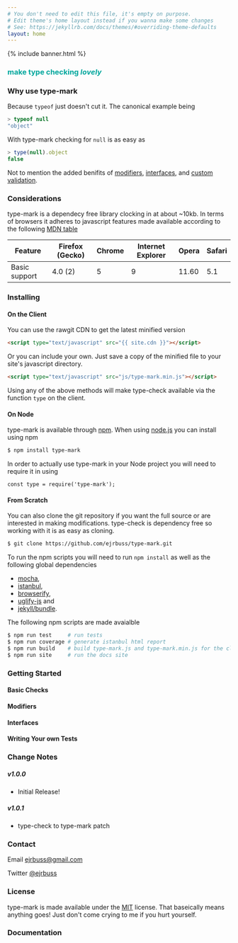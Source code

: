 ```yaml
---
# You don't need to edit this file, it's empty on purpose.
# Edit theme's home layout instead if you wanna make some changes
# See: https://jekyllrb.com/docs/themes/#overriding-theme-defaults
layout: home
---
```


{% include banner.html %}

<h3 class="text-center" style="color:#00A79D;">make type checking <i>lovely</i></h3>

### Why use type-mark

Because `typeof` just doesn't cut it. The canonical example being
```js
> typeof null
"object"
```
With type-mark checking for `null` is as easy as
```js
> type(null).object
false
```
Not to mention the added benifits of [modifiers](#modifiers), [interfaces](#interfaces), and
[custom validation](#extending).

### Considerations

type-mark is a dependecy free library clocking in at about ~10kb. In terms of
browsers it adheres to javascript features made available according to the
following [MDN table](https://developer.mozilla.org/en/docs/Web/JavaScript/Reference/Global_Objects/Object/defineProperty)

| Feature | Firefox (Gecko) | Chrome | Internet Explorer | Opera | Safari |
| ------- | --------------- | ------ | ----------------- | ----- | ------ |
| Basic support | 4.0 (2) | 5 | 9 | 11.60 | 5.1

### Installing

#### On the Client

You can use the rawgit CDN to get the latest minified version

```html
<script type="text/javascript" src="{{ site.cdn }}"></script>
```

Or you can include your own. Just save a copy of the minified file to your
site's javascript directory.

```html
<script type="text/javascript" src="js/type-mark.min.js"></script>
```

Using any of the above methods will make type-check available via the function `type` on the client.

#### On Node

type-mark is available through [npm](https://www.npmjs.com/). When using
[node.js](https://nodejs.org/en/) you can install using npm

```bash
$ npm install type-mark
```

In order to actually use type-mark in your Node project you will need to
require it in using
```
const type = require('type-mark');
```

#### From Scratch

You can also clone the git repository if you want the full source or are
interested in making modifications. type-check is dependency free so working
with it is as easy as cloning.

```bash
$ git clone https://github.com/ejrbuss/type-mark.git
```

To run the npm scripts you will need to run `npm install` as well as the
following global dependencies

- [mocha](https://mochajs.org/),
- [istanbul](https://istanbul.js.org/),
- [browserify](http://browserify.org/),
- [uglify-js](https://www.npmjs.com/package/uglify-js) and
- [jekyll/bundle](https://jekyllrb.com/).

The following npm scripts are made avaialble
```bash
$ npm run test     # run tests
$ npm run coverage # generate istanbul html report
$ npm run build    # build type-mark.js and type-mark.min.js for the client
$ npm run site     # run the docs site
```

### Getting Started

#### Basic Checks

#### Modifiers

#### Interfaces

#### Writing Your own Tests

### Change Notes

##### v1.0.0

- Initial Release!

##### v1.0.1

- type-check to type-mark patch

### Contact

Email [ejrbuss@gmail.com](mailto:ejrbuss@gmail.com)

Twitter [@ejrbuss](https://twitter.com/ejrbuss)

### License

type-mark is made available under the
[MIT](https://github.com/ejrbuss/type-mark/blob/master/LICENSE) license.
That baseically means anything goes! Just don't come crying to me if you
hurt yourself.

### Documentation